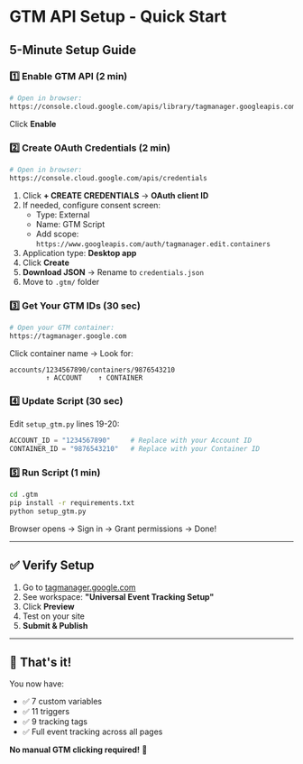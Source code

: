 # GTM API Setup - Quick Start

## 5-Minute Setup Guide

### 1️⃣ Enable GTM API (2 min)

```bash
# Open in browser:
https://console.cloud.google.com/apis/library/tagmanager.googleapis.com
```

Click **Enable**

### 2️⃣ Create OAuth Credentials (2 min)

```bash
# Open in browser:
https://console.cloud.google.com/apis/credentials
```

1. Click **+ CREATE CREDENTIALS** → **OAuth client ID**
2. If needed, configure consent screen:
   - Type: External
   - Name: GTM Script
   - Add scope: `https://www.googleapis.com/auth/tagmanager.edit.containers`
3. Application type: **Desktop app**
4. Click **Create**
5. **Download JSON** → Rename to `credentials.json`
6. Move to `.gtm/` folder

### 3️⃣ Get Your GTM IDs (30 sec)

```bash
# Open your GTM container:
https://tagmanager.google.com
```

Click container name → Look for:
```
accounts/1234567890/containers/9876543210
         ↑ ACCOUNT    ↑ CONTAINER
```

### 4️⃣ Update Script (30 sec)

Edit `setup_gtm.py` lines 19-20:

```python
ACCOUNT_ID = "1234567890"     # Replace with your Account ID
CONTAINER_ID = "9876543210"   # Replace with your Container ID
```

### 5️⃣ Run Script (1 min)

```bash
cd .gtm
pip install -r requirements.txt
python setup_gtm.py
```

Browser opens → Sign in → Grant permissions → Done!

---

## ✅ Verify Setup

1. Go to [tagmanager.google.com](https://tagmanager.google.com)
2. See workspace: **"Universal Event Tracking Setup"**
3. Click **Preview**
4. Test on your site
5. **Submit & Publish**

---

## 🎉 That's it!

You now have:
- ✅ 7 custom variables
- ✅ 11 triggers
- ✅ 9 tracking tags
- ✅ Full event tracking across all pages

**No manual GTM clicking required!** 🚀
